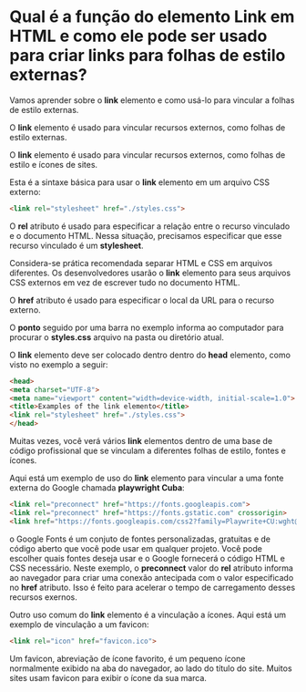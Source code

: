 # Qual é a função do elemento Link em HTML e como ele pode ser usado para criar links para folhas de estilo externas?

Vamos aprender sobre o **link** elemento e como usá-lo para vincular a folhas de estilo externas.

O **link** elemento é usado para vincular recursos externos, como folhas de estilo externas.

O **link** elemento é usado para vincular recursos externos, como folhas de estilo e ícones de sites. 

Esta é a sintaxe básica para usar o **link** elemento em um arquivo CSS externo:
```html
<link rel="stylesheet" href="./styles.css">
```
O **rel** atributo é usado para especificar a relação entre o recurso vinculado e o documento HTML. Nessa situação, precisamos especificar que esse recurso vinculado é um **stylesheet**.

Considera-se prática recomendada separar HTML e CSS em arquivos diferentes. Os desenvolvedores usarão o **link** elemento para seus arquivos CSS externos em vez de escrever tudo no documento HTML.

O **href** atributo é usado para especificar o local da URL para o recurso externo.

O **ponto** seguido por uma barra no exemplo informa ao computador para procurar o **styles.css** arquivo na pasta ou diretório atual.

O **link** elemento deve ser colocado dentro dentro do **head** elemento, como visto no exemplo a seguir:
```html
<head>
<meta charset="UTF-8">
<meta name="viewport" content="width=device-width, initial-scale=1.0">
<title>Examples of the link elemento</title>
<link rel="stylesheet" href="./styles.css">
</head>
```

Muitas vezes, você verá vários **link** elementos dentro de uma base de código profissional que se vinculam a diferentes folhas de estilo, fontes e ícones.

Aqui está um exemplo de uso do **link** elemento para vincular a uma fonte externa do Google chamada **playwright Cuba**:
```html
<link rel="preconnect" href="https://fonts.googleapis.com">
<link rel="preconnect" href="https://fonts.gstatic.com" crossorigin>
<link href="https://fonts.googleapis.com/css2?family=Playwrite+CU:wght@100..400&display=swap" rel="stylesheet">
```
o Google Fonts é um conjuto de fontes personalizadas, gratuitas e de código aberto que você pode usar em qualquer projeto. Você pode escolher quais fontes deseja usar e o Google fornecerá o código HTML e CSS necessário. Neste exemplo, o **preconnect** valor do **rel** atributo informa ao navegador para criar uma conexão antecipada com o valor especificado no **href** atributo. Isso é feito para acelerar o tempo de carregamento desses recursos exernos.

Outro uso comum do **link** elemento é a vinculação a ícones. Aqui está um exemplo de vinculação a um favicon:
```html
<link rel="icon" href="favicon.ico">
```
Um favicon, abreviação de ícone favorito, é um pequeno ícone normalmente exibido na aba do navegador, ao lado do título do site. Muitos sites usam favicon para exibir o ícone da sua marca.

